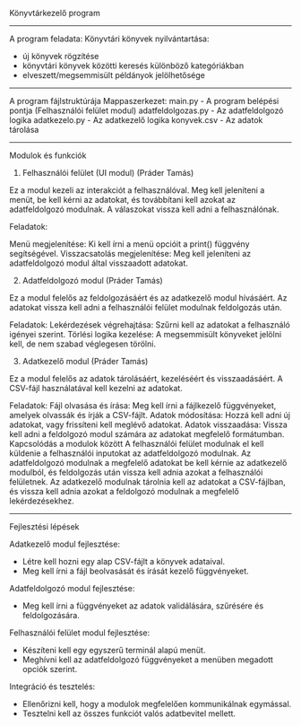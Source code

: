 Könyvtárkezelő program

-------------------------

A program feladata:
Könyvtári könyvek nyilvántartása:
- új könyvek rögzítése
- könyvtári könyvek közötti keresés különböző kategóriákban
- elveszett/megsemmisült példányok jelölhetősége

-------------------------

A program fájlstruktúrája
Mappaszerkezet:
main.py - A program belépési pontja (Felhasználói felület modul)
adatfeldolgozas.py - Az adatfeldolgozó logika
adatkezelo.py - Az adatkezelő logika
konyvek.csv - Az adatok tárolása

-------------------------

Modulok és funkciók
1. Felhasználói felület (UI modul) (Práder Tamás)

Ez a modul kezeli az interakciót a felhasználóval. Meg kell jeleníteni a menüt, be kell kérni az adatokat, és továbbítani kell azokat az adatfeldolgozó modulnak. A válaszokat vissza kell adni a felhasználónak.

Feladatok:

Menü megjelenítése: Ki kell írni a menü opcióit a print() függvény segítségével.
Visszacsatolás megjelenítése: Meg kell jeleníteni az adatfeldolgozó modul által visszaadott adatokat.

2. Adatfeldolgozó modul  (Práder Tamás)

Ez a modul felelős az feldolgozásáért és az adatkezelő modul hívásáért. Az adatokat vissza kell adni a felhasználói felület modulnak feldolgozás után.

Feladatok:
Lekérdezések végrehajtása: Szűrni kell az adatokat a felhasználó igényei szerint.
Törlési logika kezelése: A megsemmisült könyveket jelölni kell, de nem szabad véglegesen törölni.

3. Adatkezelő modul  (Práder Tamás)

Ez a modul felelős az adatok tárolásáért, kezeléséért és visszaadásáért. A CSV-fájl használatával kell kezelni az adatokat.

Feladatok:
Fájl olvasása és írása: Meg kell írni a fájlkezelő függvényeket, amelyek olvassák és írják a CSV-fájlt.
Adatok módosítása: Hozzá kell adni új adatokat, vagy frissíteni kell meglévő adatokat.
Adatok visszaadása: Vissza kell adni a feldolgozó modul számára az adatokat megfelelő formátumban.
Kapcsolódás a modulok között
A felhasználói felület modulnak el kell küldenie a felhasználói inputokat az adatfeldolgozó modulnak.
Az adatfeldolgozó modulnak a megfelelő adatokat be kell kérnie az adatkezelő modulból, és feldolgozás után vissza kell adnia azokat a felhasználói felületnek.
Az adatkezelő modulnak tárolnia kell az adatokat a CSV-fájlban, és vissza kell adnia azokat a feldolgozó modulnak a megfelelő lekérdezésekhez.

----------------------------------

Fejlesztési lépések

Adatkezelő modul fejlesztése:
- Létre kell hozni egy alap CSV-fájlt a könyvek adataival.
- Meg kell írni a fájl beolvasását és írását kezelő függvényeket.

Adatfeldolgozó modul fejlesztése:
- Meg kell írni a függvényeket az adatok validálására, szűrésére és feldolgozására.

Felhasználói felület modul fejlesztése:
- Készíteni kell egy egyszerű terminál alapú menüt.
- Meghívni kell az adatfeldolgozó függvényeket a menüben megadott opciók szerint.

Integráció és tesztelés:
- Ellenőrizni kell, hogy a modulok megfelelően kommunikálnak egymással.
- Tesztelni kell az összes funkciót valós adatbevitel mellett.
